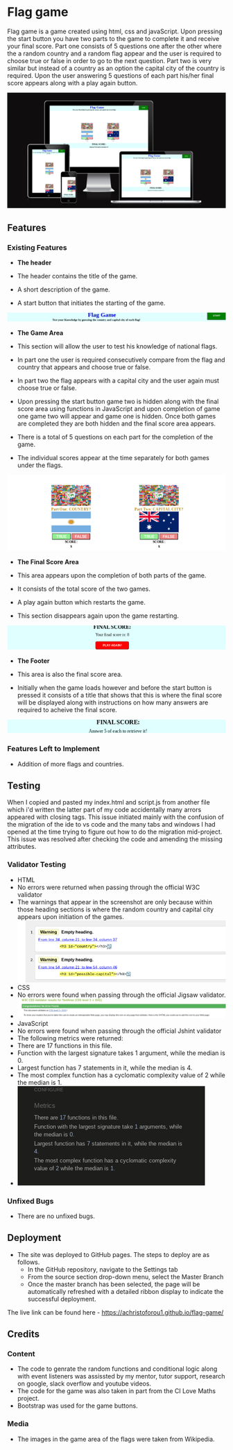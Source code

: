 # Flag game

Flag game is a game created using html, css and javaScript. Upon pressing the start button you have two parts to the game to complete it and receive your final score. Part one consists of 5 questions one after the other where the a random country and a random flag appear and the user is required to choose true or false in order to go to the next question.
Part two is very similar but instead of a country as an option the capital city of the country is required. Upon the user answering 5 questions of each part his/her final score appears along with a play again button.

![website preview on all different screen sizes](/assets/images/am_i_responsive.png)

## Features

### Existing Features

- __The header__

 - The header contains the title of the game.
 - A short description of the game.
 - A start button that initiates the starting of the game.

 ![Game header screenshot](/assets/images/game_header_screenshot.png)


- __The Game Area__

 - This section will allow the user to test his knowledge of national flags.
 - In part one the user is required consecutively compare from the flag and country that appears and choose true or false.
 - In part two the flag appears with a capital city and the user again must choose true or false.
 - Upon pressing the start button game two is hidden along with the final score area using functions in JavaScript and upon completion of game one game two will appear and game one is hidden. Once both games are completed they are both hidden and the final score area appears.
 - There is a total of 5 questions on each part for the completion of the game.
 - The individual scores appear at the time separately for both games under the flags.

  ![Game area screenshot](/assets/images/game_area_screenshot.png)

 - __The Final Score Area__

 - This area appears upon the completion of both parts of the game.
 - It consists of the total score of the two games.
 - A play again button which restarts the game.
 - This section disappears again upon the game restarting.

 ![Final score area screenshot](/assets/images/final_score_area.png)

 - __The Footer__

 - This area is also the final score area.
 - Initially when the game loads however and before the start button is pressed it consists of a title that shows that this is where the final score will be displayed along with instructions on how many answers are required to acheive the final score.

 ![Footer area screenshot](/assets/images/footer_screenshot.png)

 ### Features Left to Implement

 - Addition of more flags and countries.

 ## Testing

 When I copied and pasted my index.html and script.js from another file which i'd written the latter part of my code accidentally many arrors appeared with closing tags.
This issue initiated mainly with the confusion of the migration of the ide to vs code and the many tabs and windows I had opened at the time trying to figure out how to do the migration mid-project.
This issue was resolved after checking the code and amending the missing attributes.

### Validator Testing 

- HTML
 - No errors were returned when passing through the official W3C validator
 - The warnings that appear in the screenshot are only because within those heading sections is where the random country and capital city appears upon initiation of the games.
 ![W3C Validator html](/assets/images/html_checker.png)
- CSS
 - No errors were found when passing through the official Jigsaw validator.
 - ![W3C CSS validator screenshot](/assets/images/css_validator.png)
- JavaScript
 - No errors were found when passing through the official Jshint validator
 - The following metrics were returned:
  - There are 17 functions in this file.
  - Function with the largest signature takes 1 argument, while the median is 0.
  - Largest function has 7 statements in it, while the median is 4.
  - The most complex function has a cyclomatic complexity value of 2 while the median is 1. 
 - ![JavaScript validator jshint screenshot](/assets/images/java_validator.png) 


 ### Unfixed Bugs
 - There are no unfixed bugs.

 ## Deployment

- The site was deployed to GitHub pages. The steps to deploy are as follows.
  - In the GitHub repository, navigate to the Settings tab 
  - From the source section drop-down menu, select the Master Branch
  - Once the master branch has been selected, the page will be automatically refreshed with a detailed ribbon display to indicate the successful deployment. 

The live link can be found here - https://achristoforou1.github.io/flag-game/

## Credits 

 ### Content 

 - The code to genrate the random functions and conditional logic along with event listeners was assissted by my mentor, tutor support, research on google, slack overflow and youtube videos.
- The code for the game was also taken in part from the CI Love Maths project.
- Bootstrap was used for the game buttons.

### Media

- The images in the game area of the flags were taken from Wikipedia.